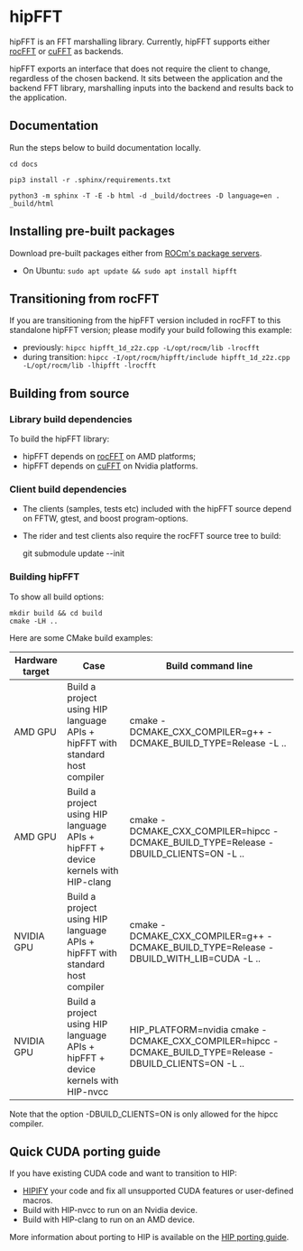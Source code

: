 # hipFFT

hipFFT is an FFT marshalling library. Currently, hipFFT supports
either [rocFFT] or [cuFFT] as backends.

hipFFT exports an interface that does not require the client to
change, regardless of the chosen backend.  It sits between the
application and the backend FFT library, marshalling inputs into the
backend and results back to the application.

[rocFFT]: https://github.com/ROCmSoftwarePlatform/rocFFT
[cuFFT]: https://developer.nvidia.com/cufft

## Documentation

Run the steps below to build documentation locally.

```
cd docs

pip3 install -r .sphinx/requirements.txt

python3 -m sphinx -T -E -b html -d _build/doctrees -D language=en . _build/html
```

## Installing pre-built packages

Download pre-built packages either from [ROCm's package servers].

* On Ubuntu: `sudo apt update && sudo apt install hipfft`

[ROCm's package servers]: https://rocmdocs.amd.com/en/latest/Installation_Guide/Installation-Guide.html

## Transitioning from rocFFT

If you are transitioning from the hipFFT version included in rocFFT to
this standalone hipFFT version; please modify your build following
this example:

* previously: `hipcc hipfft_1d_z2z.cpp -L/opt/rocm/lib -lrocfft`
* during transition: `hipcc -I/opt/rocm/hipfft/include hipfft_1d_z2z.cpp -L/opt/rocm/lib -lhipfft -lrocfft`

## Building from source

### Library build dependencies

To build the hipFFT library:
* hipFFT depends on [rocFFT] on AMD platforms;
* hipFFT depends on [cuFFT] on Nvidia platforms.

### Client build dependencies

* The clients (samples, tests etc) included with the hipFFT source
  depend on FFTW, gtest, and boost program-options.

* The rider and test clients also require the rocFFT source tree to
  build:

    git submodule update --init

### Building hipFFT

To show all build options:

    mkdir build && cd build
    cmake -LH ..

Here are some CMake build examples:

| Hardware target | Case                                                                             | Build command line                                                                                       |
| ---             | ---                                                                              | ---                                                                                                      |
| AMD GPU         | Build a project using HIP language APIs + hipFFT with standard host compiler     | cmake -DCMAKE_CXX_COMPILER=g++ -DCMAKE_BUILD_TYPE=Release -L ..                       |
| AMD GPU         | Build a project using HIP language APIs + hipFFT + device kernels with HIP-clang | cmake -DCMAKE_CXX_COMPILER=hipcc -DCMAKE_BUILD_TYPE=Release -DBUILD_CLIENTS=ON -L ..                     |
| NVIDIA GPU      | Build a project using HIP language APIs + hipFFT with standard host compiler     | cmake -DCMAKE_CXX_COMPILER=g++ -DCMAKE_BUILD_TYPE=Release -DBUILD_WITH_LIB=CUDA -L .. |
| NVIDIA GPU      | Build a project using HIP language APIs + hipFFT + device kernels with HIP-nvcc  | HIP_PLATFORM=nvidia cmake -DCMAKE_CXX_COMPILER=hipcc -DCMAKE_BUILD_TYPE=Release -DBUILD_CLIENTS=ON -L .. |

Note that the option -DBUILD_CLIENTS=ON is only allowed for the hipcc compiler.

## Quick CUDA porting guide

If you have existing CUDA code and want to transition to HIP:
* [HIPIFY] your code and fix all unsupported CUDA features or user-defined macros.
* Build with HIP-nvcc to run on an Nvidia device.
* Build with HIP-clang to run on an AMD device.

More information about porting to HIP is available on the [HIP porting guide].

[HIPIFY]: https://github.com/ROCm-Developer-Tools/HIPIFY
[HIP porting guide]: https://rocmdocs.amd.com/en/latest/Programming_Guides/HIP-porting-guide.html
